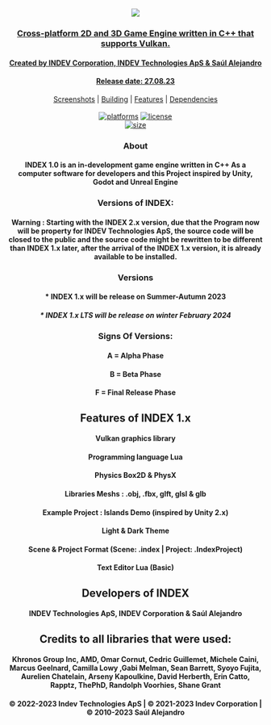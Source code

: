 <h1 align="center" style="border-bottom: none;">
  <a href="https://github.com/jmorton06/Lumos/"><img src="https://github.com/INDEV-Technologies/INDEX-1.x/assets/126918321/f6fd2b15-fe0a-4396-8be3-76771dad7969"</a>
</h1>
<h3 align="center">Cross-platform 2D and 3D Game Engine written in C++ that supports Vulkan.</h3>
   <h4 align="center">Created by INDEV Corporation, INDEV Technologies ApS & Saúl Alejandro</h4>
      <h4 align="center">Release date: 27.08.23</h4>
<p align="center">
  <a href="#screenshots">Screenshots</a> |
  <a href="#building-🔨">Building</a> |
  <a href="#features">Features</a> |
  <a href="#dependencies">Dependencies</a>
<br/>
<br/>
<a href=""><img alt="platforms" src="https://img.shields.io/badge/Platforms-Windows%20%7C%20Linux%20%7C%20macOS%20%7C%20iOS-blue?style=flat-square"/></a>
<a href="https://github.com/jmorton06/Lumos/blob/master/LICENSE"><img alt="license" src="https://img.shields.io/github/license/jmorton06/Lumos?style=flat-square"/></a>
<br/>
<a href=""><img alt="size" src="https://img.shields.io/github/repo-size/INDEV-Technologies/INDEX-1.x?style=flat-square"/></a>
 <h3 align="center">About</h3>
   <h4 align="center">INDEX 1.0 is an in-development game engine written in C++ As a computer software for developers and this Project inspired by Unity, Godot and Unreal Engine</h4>
<h3 align="center">Versions of INDEX:</h3>
  <h4 align="center">Warning : Starting with the INDEX 2.x version, due that the Program now will be property for INDEV Technologies ApS, the source code will be closed to the public and the source code might be rewritten to be different than INDEX 1.x later, after the arrival of the INDEX 1.x version, it is already available to be installed.</h4>

<h3 align="center">Versions</h3>
  <h4 align="center">* INDEX 1.x will be release on Summer-Autumn 2023</h4>
     <h5 align="center">* INDEX 1.x LTS will be release on winter February 2024</h4>

<h3 align="center">Signs Of Versions:</h3>
  <h4 align="center">A = Alpha Phase</h4>
  <h4 align="center">B = Beta Phase</h4>
  <h4 align="center">F = Final Release Phase</h4>

<h2 align="center">Features of INDEX 1.x</h3>
  <h4 align="center">Vulkan graphics library</h4>
  <h4 align="center">Programming language Lua</h4>
  <h4 align="center">Physics Box2D & PhysX</h4>
  <h4 align="center">Libraries Meshs : .obj, .fbx, glft, glsl & glb</h4>
  <h4 align="center">Example Project : Islands Demo (inspired by Unity 2.x)</h4>
  <h4 align="center">Light & Dark Theme</h4>
  <h4 align="center">Scene & Project Format (Scene: .index | Project: .IndexProject)</h4>
  <h4 align="center">Text Editor Lua (Basic)</h4>

<h2 align="center">Developers of INDEX</h3>
  <h4 align="center">INDEV Technologies ApS, INDEV Corporation & Saúl Alejandro</h4>

<h2 align="center">Credits to all libraries that were used:</h3>
  <h4 align="center">Khronos Group Inc, AMD, Omar Cornut, Cedric Guillemet, Michele Caini, Marcus Geelnard, Camilla Lowy ,Gabi Melman, Sean Barrett, Syoyo Fujita, Aurelien Chatelain, Arseny Kapoulkine, David Herberth, Erin Catto, Rapptz, ThePhD, Randolph Voorhies, Shane Grant</h4>
<h4 align="center">© 2022-2023 Indev Technologies ApS | © 2021-2023 Indev Corporation | © 2010-2023 Saúl Alejandro</h4>
<br/>
</p>
